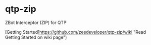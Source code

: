 qtp-zip
============

ZBot Interceptor (ZIP) for QTP

[Getting Started]https://github.com/zeedeveloper/qtp-zip/wiki "Read Getting Started on wiki page")
